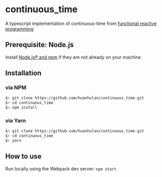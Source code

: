 # continuous_time

A typescript implementation of continuous-time from [functional reactive programming](https://www.amazon.com/Functional-Reactive-Programming-Stephen-Blackheath/dp/1633430103)

## Prerequisite: Node.js

Install [Node.js® and npm](https://nodejs.org/en/download/current/) if they are not already on your machine.

## Installation

### via NPM
```bash
$> git clone https://github.com/huanhulan/continuous_time.git
$> cd continuous_time
$> npm install
```

### via Yarn
```bash
$> git clone https://github.com/huanhulan/continuous_time.git
$> cd continuous_time
$> yarn
```

## How to use

Run locally using the Webpack dev server: `npm start`

